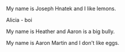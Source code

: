 My name is Joseph Hnatek and I like lemons.

Alicia - boi 

My name is Heather and Aaron is a big bully.

My name is Aaron Martin and I don't like eggs.
